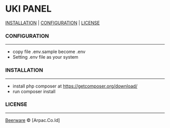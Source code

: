 # UKI PANEL

[INSTALLATION](#installation) |
[CONFIGURATION](#configuration) |
[LICENSE](#license)


### CONFIGURATION
------------

* copy file .env.sample become .env
* Setting .env file as your system


### INSTALLATION
------------

* install php composer at https://getcomposer.org/download/
* run composer install


### LICENSE
----

[Beerware](https://en.wikipedia.org/wiki/Beerware "Beerware") © [Arpac.Co.Id]